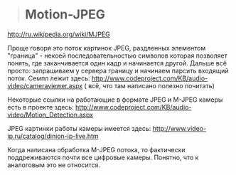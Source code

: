 > # Motion-JPEG #
http://ru.wikipedia.org/wiki/MJPEG

Проще говоря это поток картинок JPEG, раздленных элементом "граница" - некоей последовательностью символов которая позволяет понять, где заканчивается один кадр и начинается другой. Дальше всё просто: запрашиваем у сервера границу  и начинаем парсить входящий поток. Семпл лежит здесь: http://www.codeproject.com/KB/audio-video/cameraviewer.aspx ( всё, что там написано полезно почитать)

Некоторые ссылки на работающие в формате JPEG и M-JPEG камеры есть в проекте здесь: http://www.codeproject.com/KB/audio-video/Motion_Detection.aspx

JPEG картинки работы камеры имеется здесь: http://www.video-ip.ru/catalog/dinion-ip-live.htm

Когда написана обработка M-JPEG потока, то фактически поддреживаются почти все цифровые камеры. Понятно, что к аналоговым это не относится.